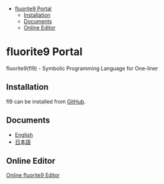 <!-- START doctoc generated TOC please keep comment here to allow auto update -->
<!-- DON'T EDIT THIS SECTION, INSTEAD RE-RUN doctoc TO UPDATE -->

- [fluorite9 Portal](#fluorite9-portal)
  - [Installation](#installation)
  - [Documents](#documents)
  - [Online Editor](#online-editor)

<!-- END doctoc generated TOC please keep comment here to allow auto update -->


# fluorite9 Portal

fluorite9(fl9) - Symbolic Programming Language for One-liner

## Installation

fl9 can be installed from [GitHub](https://github.com/MirrgieRiana/fluorite9).

## Documents

- [English](document.en.md)
- [日本語](document.ja.md)

## Online Editor

[Online fluorite9 Editor](editor.html)
